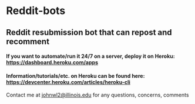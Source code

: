 # Reddit-bots

## Reddit resubmission bot that can repost and recomment

#### If you want to automate/run it 24/7 on a server, deploy it on Heroku: https://dashboard.heroku.com/apps
#### Information/tutorials/etc. on Heroku can be found here: https://devcenter.heroku.com/articles/heroku-cli

Contact me at johnwl2@illinois.edu for any questions, concerns, comments
